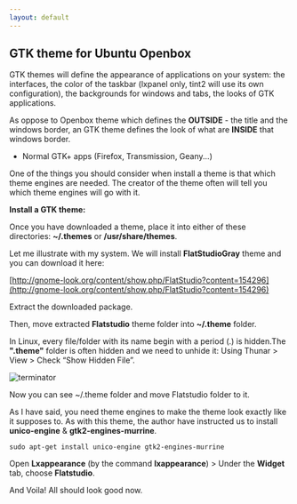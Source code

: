 ```yaml
---
layout: default
---
```

## GTK theme for Ubuntu Openbox

GTK themes will define the appearance of applications on your system: the interfaces, the color of the taskbar (lxpanel only, tint2 will use its own configuration), the backgrounds for windows and tabs, the looks of GTK applications.

As oppose to Openbox theme which defines the **OUTSIDE** - the title and the windows border, an GTK theme defines the look of what are **INSIDE** that windows border.

+ Normal GTK+ apps (Firefox, Transmission, Geany...)

One of the things you should consider when install a theme is that which theme engines are needed. The creator of the theme often will tell you which theme engines will go with it.

**Install a GTK theme:**

Once you have downloaded a theme, place it into either of these directories: **~/.themes** or **/usr/share/themes**.

Let me illustrate with my system. We will install **FlatStudioGray** theme and you can download it here:

[http://gnome-look.org/content/show.php/FlatStudio?content=154296](http://gnome-look.org/content/show.php/FlatStudio?content=154296)

Extract the downloaded package.

Then, move extracted **Flatstudio** theme folder into **~/.theme** folder.

 In Linux, every file/folder with its name begin with a period (.) is hidden.The **".theme"** folder is often hidden and we need to unhide it: Using Thunar > View > Check “Show Hidden File”.

![terminator]({{site.baseurl}}/images/Terminal_split.jpg)

Now you can see ~/.theme folder and move Flatstudio folder to it.

As I have said, you need theme engines to make the theme look exactly like it supposes to. As with this theme, the author have instructed us to install **unico-engine** & **gtk2-engines-murrine**.

```
sudo apt-get install unico-engine gtk2-engines-murrine
````
Open **Lxappearance** (by the command **lxappearance**) > Under the **Widget** tab, choose **Flatstudio**.

And Voila! All should look good now.
